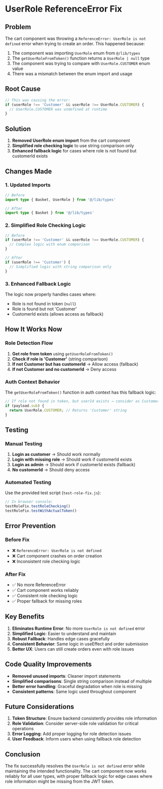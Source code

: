 # UserRole ReferenceError Fix

## Problem
The cart component was throwing a `ReferenceError: UserRole is not defined` error when trying to create an order. This happened because:

1. The component was importing `UserRole` enum from `@/lib/types`
2. The `getUserRoleFromToken()` function returns a `UserRole | null` type
3. The component was trying to compare with `UserRole.CUSTOMER` enum value
4. There was a mismatch between the enum import and usage

## Root Cause
```typescript
// This was causing the error:
if (userRole !== 'Customer' && userRole !== UserRole.CUSTOMER) {
  // UserRole.CUSTOMER was undefined at runtime
}
```

## Solution
1. **Removed UserRole enum import** from the cart component
2. **Simplified role checking logic** to use string comparison only
3. **Enhanced fallback logic** for cases where role is not found but customerId exists

## Changes Made

### 1. Updated Imports
```typescript
// Before
import type { Basket, UserRole } from '@/lib/types'

// After  
import type { Basket } from '@/lib/types'
```

### 2. Simplified Role Checking Logic
```typescript
// Before
if (userRole !== 'Customer' && userRole !== UserRole.CUSTOMER) {
  // Complex logic with enum comparison
}

// After
if (userRole !== 'Customer') {
  // Simplified logic with string comparison only
}
```

### 3. Enhanced Fallback Logic
The logic now properly handles cases where:
- Role is not found in token (`null`)
- Role is found but not 'Customer' 
- CustomerId exists (allows access as fallback)

## How It Works Now

### Role Detection Flow
1. **Get role from token** using `getUserRoleFromToken()`
2. **Check if role is 'Customer'** (string comparison)
3. **If not Customer but has customerId** → Allow access (fallback)
4. **If not Customer and no customerId** → Deny access

### Auth Context Behavior
The `getUserRoleFromToken()` function in auth context has this fallback logic:
```typescript
// If role not found in token, but userId exists → consider as Customer
if (payload.sub) {
  return UserRole.CUSTOMER; // Returns 'Customer' string
}
```

## Testing

### Manual Testing
1. **Login as customer** → Should work normally
2. **Login with missing role** → Should work if customerId exists
3. **Login as admin** → Should work if customerId exists (fallback)
4. **No customerId** → Should deny access

### Automated Testing
Use the provided test script (`test-role-fix.js`):
```javascript
// In browser console:
testRoleFix.testRoleChecking()
testRoleFix.testWithActualToken()
```

## Error Prevention

### Before Fix
- ❌ `ReferenceError: UserRole is not defined`
- ❌ Cart component crashes on order creation
- ❌ Inconsistent role checking logic

### After Fix  
- ✅ No more ReferenceError
- ✅ Cart component works reliably
- ✅ Consistent role checking logic
- ✅ Proper fallback for missing roles

## Key Benefits

1. **Eliminates Runtime Error**: No more `UserRole is not defined` error
2. **Simplified Logic**: Easier to understand and maintain
3. **Robust Fallback**: Handles edge cases gracefully
4. **Consistent Behavior**: Same logic in useEffect and order submission
5. **Better UX**: Users can still create orders even with role issues

## Code Quality Improvements

- **Removed unused imports**: Cleaner import statements
- **Simplified comparisons**: Single string comparison instead of multiple
- **Better error handling**: Graceful degradation when role is missing
- **Consistent patterns**: Same logic used throughout component

## Future Considerations

1. **Token Structure**: Ensure backend consistently provides role information
2. **Role Validation**: Consider server-side role validation for critical operations
3. **Error Logging**: Add proper logging for role detection issues
4. **User Feedback**: Inform users when using fallback role detection

## Conclusion

The fix successfully resolves the `UserRole is not defined` error while maintaining the intended functionality. The cart component now works reliably for all user types, with proper fallback logic for edge cases where role information might be missing from the JWT token.
